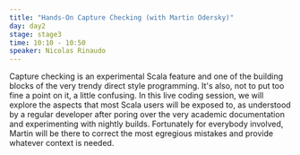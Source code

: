 ```yaml
---
title: "Hands-On Capture Checking (with Martin Odersky)"
day: day2
stage: stage3
time: 10:10 - 10:50
speaker: Nicolas Rinaudo
---
```


Capture checking is an experimental Scala feature and one of the building blocks of the very trendy direct style programming. It's also, not to put too fine a point on it, a little confusing. In this live coding session, we will explore the aspects that most Scala users will be exposed to, as understood by a regular developer after poring over the very academic documentation and experimenting with nightly builds. Fortunately for everybody involved, Martin will be there to correct the most egregious mistakes and provide whatever context is needed.
